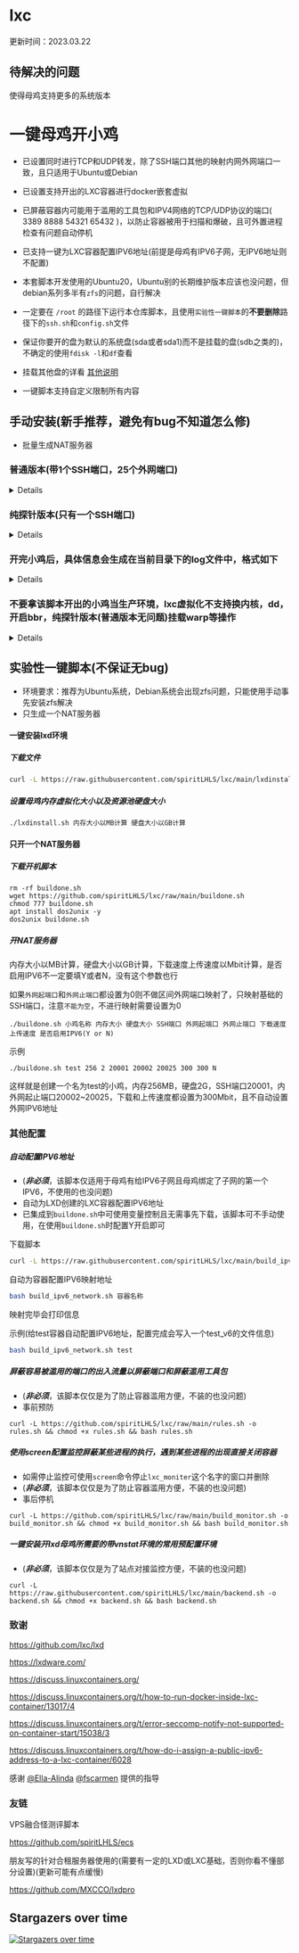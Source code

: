 # lxc

更新时间：2023.03.22

## 待解决的问题

使得母鸡支持更多的系统版本

# 一键母鸡开小鸡

- 已设置同时进行TCP和UDP转发，除了SSH端口其他的映射内网外网端口一致，且只适用于Ubuntu或Debian

- 已设置支持开出的LXC容器进行docker嵌套虚拟

- 已屏蔽容器内可能用于滥用的工具包和IPV4网络的TCP/UDP协议的端口( 3389 8888 54321 65432 )，以防止容器被用于扫描和爆破，且可外置进程检查有问题自动停机

- 已支持一键为LXC容器配置IPV6地址(前提是母鸡有IPV6子网，无IPV6地址则不配置)

- 本套脚本开发使用的Ubuntu20，Ubuntu别的长期维护版本应该也没问题，但debian系列多半有```zfs```的问题，自行解决

- 一定要在 ```/root``` 的路径下运行本仓库脚本，且使用```实验性一键脚本```的**不要删除**路径下的```ssh.sh```和```config.sh```文件

- 保证你要开的盘为默认的系统盘(sda或者sda1)而不是挂载的盘(sdb之类的)，不确定的使用```fdisk -l```和```df```查看

- 挂载其他盘的详看 [其他说明](https://github.com/spiritLHLS/lxc/blob/main/README_other.md)

- 一键脚本支持自定义限制所有内容

## 手动安装(新手推荐，避免有bug不知道怎么修)

- 批量生成NAT服务器

### 普通版本(带1个SSH端口，25个外网端口)

<details>

开出的小鸡配置：1核256MB内存1GB硬盘限速250Mbps带宽

自动关闭防火墙

```bash
apt update
apt install curl wget sudo dos2unix ufw -y
ufw disable
```

内存看你开多少小鸡，这里如果要开8个，换算需要2G内存，实际内存如果是512MB内存，还需要开1.5G，保守点开2G虚拟内存即可

执行下面命令，输入1，再输入2048，代表开2G虚拟内存

```
curl -L https://raw.githubusercontent.com/spiritLHLS/lxc/main/swap.sh -o swap.sh && chmod +x swap.sh && bash swap.sh
```

实际swap开的虚拟内存应该是实际内存的2倍，也就是开1G是合理的，上面我描述的情况属于超开了

```
apt install snapd -y
snap install lxd
/snap/bin/lxd init
```

如果上面的命令中出现下面的错误

(snap "lxd" assumes unsupported features: snapd2.39 (try to update snapd and refresh the core snap))

使用命令修补后再进行lxd的安装

```
snap install core
```

如果无异常，上面三行命令执行结果如下

![](https://i.bmp.ovh/imgs/2022/06/01/76dd73f43e138c88.png)

一般的选项回车默认即可

选择配置物理盘大小(提示默认最小1GB那个选项)，一般我填空闲磁盘大小减去内存大小后乘以0.95并向下取整

提示带auto的更新image的选项记得选no，避免更新占用

软连接lxc命令

```bash
! lxc -h >/dev/null 2>&1 && echo 'alias lxc="/snap/bin/lxc"' >> /root/.bashrc && source /root/.bashrc
export PATH=$PATH:/snap/bin
```

测试lxc有没有软连接上

```
lxc -h
```

lxc命令无问题，执行初始化开小鸡，这一步最好放screen中后台挂起执行，开小鸡时长与你开几个和母鸡配置相关

执行下面命令加载开机脚本

```
rm -rf init.sh
wget https://github.com/spiritLHLS/lxc/raw/main/init.sh
chmod 777 init.sh
apt install dos2unix -y
dos2unix init.sh
```

下面命令为开小鸡名字前缀为**tj**的**10**个小鸡

```
./init.sh tj 10
```

有时候init.sh的运行路径有问题，此时建议前面加上sudo强制根目录执行

</details>

### 纯探针版本(只有一个SSH端口)

<details>

开出的小鸡配置：1核128MB内存300MB硬盘限速200Mbps带宽

自动关闭防火墙

```bash
apt update
apt install curl wget sudo dos2unix ufw -y
ufw disable
```

内存看你开多少小鸡，这里如果要开10个，换算需要1G内存，实际内存如果是512MB内存，还需要开0.5G，保守点开1G虚拟内存即可

执行下面命令，输入1，再输入1024，代表开1G虚拟内存

```bash
curl -L https://raw.githubusercontent.com/spiritLHLS/lxc/main/swap.sh -o swap.sh && chmod +x swap.sh && bash swap.sh
```

实际swap开的虚拟内存应该是实际内存的2倍，也就是开1G是合理的，再多就超开了

```
apt install snapd -y
snap install lxd
/snap/bin/lxd init
```

如果上面的命令中出现下面的错误

(snap "lxd" assumes unsupported features: snapd2.39 (try to update snapd and refresh the core snap))

使用命令修补后再进行lxd的安装

```
snap install core
```

如果无异常，上面三行命令执行结果如下

![](https://i.bmp.ovh/imgs/2022/06/01/76dd73f43e138c88.png)

一般的选项回车默认即可

选择配置物理盘大小(提示默认最小1GB那行)，一般我填空闲磁盘大小减去内存大小后乘以0.95并向下取整

提示带auto的更新image的选项记得选no，避免更新占用

软连接lxc命令

```bash
! lxc -h >/dev/null 2>&1 && echo 'alias lxc="/snap/bin/lxc"' >> /root/.bashrc && source /root/.bashrc
export PATH=$PATH:/snap/bin
```

测试lxc有没有软连接上

```
lxc -h
```

lxc命令无问题，执行初始化开小鸡，这一步最好放screen中后台挂起执行，开小鸡时长与你开几个和母鸡配置相关

加载开机脚本

```
rm -rf least.sh
wget https://github.com/spiritLHLS/lxc/raw/main/least.sh
chmod 777 least.sh
apt install dos2unix -y
dos2unix least.sh
```

下列命令最后一行为开小鸡名字前缀为**tj**的**10**个小鸡

```
./least.sh tj 10
```

有时候least.sh的运行路径有问题，此时建议前面加上sudo强制根目录执行

</details>

### 开完小鸡后，具体信息会生成在当前目录下的log文件中，格式如下

<details>

```
1号服务器名称 密码 ssh端口 外网端口起始 外网端口终止
2号服务器名称 密码 ssh端口 外网端口起始 外网端口终止
```

如果想要查看，只需在当前目录执行以下命令打印log文件即可

```bash
cat log
```
  
</details>

### 不要拿该脚本开出的小鸡当生产环境，lxc虚拟化不支持换内核，dd，开启bbr，**纯探针版本**(普通版本无问题)挂载warp等操作

<details>

本仓库不提供lxc虚拟化使用的其他问题的解答，非脚本相关问题请自行解决

虚拟小鸡想要查看是否在线

查看所有

```bash
lxc list
```

查看个例

```bash
lxc info 服务器名字
```

启动个例

```bash
lxc start 服务器名字
```

停止个例

```bash
lxc stop 服务器名字
```

删除个例

```bash
lxc delete -f 服务器名字
```

进入内部

```bash
lxc exec 服务器名字 /bin/bash
```

退出则输入```exit```回车即可
  
</details>

## 实验性一键脚本(不保证无bug)

- 环境要求：推荐为Ubuntu系统，Debian系统会出现zfs问题，只能使用手动事先安装zfs解决
- 只生成一个NAT服务器

#### 一键安装lxd环境

##### 下载文件

```bash
curl -L https://raw.githubusercontent.com/spiritLHLS/lxc/main/lxdinstall.sh -o lxdinstall.sh && chmod +x lxdinstall.sh
```

##### 设置母鸡内存虚拟化大小以及资源池硬盘大小

```bash
./lxdinstall.sh 内存大小以MB计算 硬盘大小以GB计算
```

#### 只开一个NAT服务器

##### 下载开机脚本

```
rm -rf buildone.sh
wget https://github.com/spiritLHLS/lxc/raw/main/buildone.sh
chmod 777 buildone.sh
apt install dos2unix -y
dos2unix buildone.sh
```

##### 开NAT服务器

内存大小以MB计算，硬盘大小以GB计算，下载速度上传速度以Mbit计算，是否启用IPV6不一定要填Y或者N，没有这个参数也行

如果```外网起端口```和```外网止端口```都设置为0则不做区间外网端口映射了，只映射基础的SSH端口，注意```不能为空```，不进行映射需要设置为0

```
./buildone.sh 小鸡名称 内存大小 硬盘大小 SSH端口 外网起端口 外网止端口 下载速度 上传速度 是否启用IPV6(Y or N)
```

示例

```
./buildone.sh test 256 2 20001 20002 20025 300 300 N
```

这样就是创建一个名为test的小鸡，内存256MB，硬盘2G，SSH端口20001，内外网起止端口20002~20025，下载和上传速度都设置为300Mbit，且不自动设置外网IPV6地址

### 其他配置

##### 自动配置IPV6地址

- (***非必须***，该脚本仅适用于母鸡有给IPV6子网且母鸡绑定了子网的第一个IPV6，不使用的也没问题)
- 自动为LXD创建的LXC容器配置IPV6地址
- 已集成到```buildone.sh```中可使用变量控制且无需事先下载，该脚本可不手动使用，在使用```buildone.sh```时配置Y开启即可

下载脚本

```bash
curl -L https://raw.githubusercontent.com/spiritLHLS/lxc/main/build_ipv6_network.sh -o build_ipv6_network.sh && chmod +x build_ipv6_network.sh
```

自动为容器配置IPV6映射地址

```bash
bash build_ipv6_network.sh 容器名称
```

映射完毕会打印信息

示例(给test容器自动配置IPV6地址，配置完成会写入一个test_v6的文件信息)

```bash
bash build_ipv6_network.sh test
```

##### 屏蔽容易被滥用的端口的出入流量以屏蔽端口和屏蔽滥用工具包

- (***非必须***，该脚本仅仅是为了防止容器滥用方便，不装的也没问题)
- 事前预防

```
curl -L https://github.com/spiritLHLS/lxc/raw/main/rules.sh -o rules.sh && chmod +x rules.sh && bash rules.sh
```

##### 使用screen配置监控屏蔽某些进程的执行，遇到某些进程的出现直接关闭容器

- 如需停止监控可使用```screen```命令停止```lxc_moniter```这个名字的窗口并删除
- (***非必须***，该脚本仅仅是为了防止容器滥用方便，不装的也没问题)
- 事后停机

```
curl -L https://github.com/spiritLHLS/lxc/raw/main/build_monitor.sh -o build_monitor.sh && chmod +x build_monitor.sh && bash build_monitor.sh
```

##### 一键安装开lxd母鸡所需要的带vnstat环境的常用预配置环境

- (***非必须***，该脚本仅仅是为了站点对接监控方便，不装的也没问题)

```
curl -L https://raw.githubusercontent.com/spiritLHLS/lxc/main/backend.sh -o backend.sh && chmod +x backend.sh && bash backend.sh
```

### 致谢

https://github.com/lxc/lxd

https://lxdware.com/

https://discuss.linuxcontainers.org/

https://discuss.linuxcontainers.org/t/how-to-run-docker-inside-lxc-container/13017/4

https://discuss.linuxcontainers.org/t/error-seccomp-notify-not-supported-on-container-start/15038/3

https://discuss.linuxcontainers.org/t/how-do-i-assign-a-public-ipv6-address-to-a-lxc-container/6028

感谢 [@Ella-Alinda](https://github.com/Ella-Alinda) [@fscarmen](https://github.com/fscarmen) 提供的指导

### 友链

VPS融合怪测评脚本

https://github.com/spiritLHLS/ecs

朋友写的针对合租服务器使用的(需要有一定的LXD或LXC基础，否则你看不懂部分设置)(更新可能有点缓慢)

https://github.com/MXCCO/lxdpro

## Stargazers over time

[![Stargazers over time](https://starchart.cc/spiritLHLS/lxc.svg)](https://starchart.cc/spiritLHLS/lxc)
